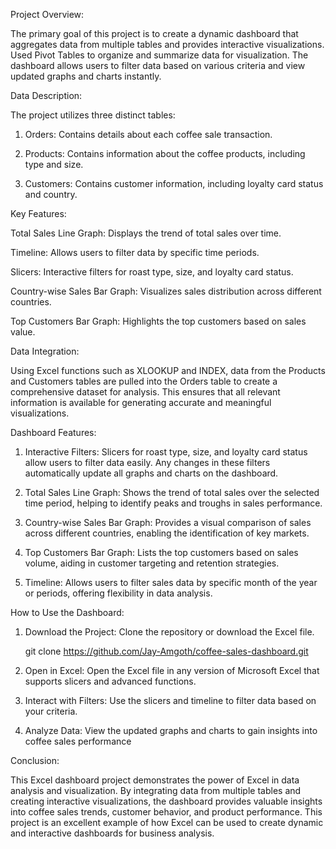 Project Overview:

The primary goal of this project is to create a dynamic dashboard that aggregates data from multiple tables and provides interactive visualizations. Used Pivot Tables to organize and summarize data for visualization. The dashboard allows users to filter data based on various criteria and view updated graphs and charts instantly.

Data Description:

The project utilizes three distinct tables:

1. Orders: Contains details about each coffee sale transaction.

2. Products: Contains information about the coffee products, including type and size.

3. Customers: Contains customer information, including loyalty card status and country.

Key Features:
  
  Total Sales Line Graph: Displays the trend of total sales over time.

  Timeline: Allows users to filter data by specific time periods.

  Slicers: Interactive filters for roast type, size, and loyalty card status.

  Country-wise Sales Bar Graph: Visualizes sales distribution across different countries.

  Top Customers Bar Graph: Highlights the top customers based on sales value.

Data Integration:

Using Excel functions such as XLOOKUP and INDEX, data from the Products and Customers tables are pulled into the Orders table to create a comprehensive dataset for analysis. This ensures that all relevant information is available for generating accurate and meaningful visualizations.

Dashboard Features:

1. Interactive Filters: Slicers for roast type, size, and loyalty card status allow users to filter data easily. Any changes in these filters automatically update all graphs and charts on the dashboard.

2. Total Sales Line Graph: Shows the trend of total sales over the selected time period, helping to identify peaks and troughs in sales performance.

3. Country-wise Sales Bar Graph: Provides a visual comparison of sales across different countries, enabling the identification of key markets.

4. Top Customers Bar Graph: Lists the top customers based on sales volume, aiding in customer targeting and retention strategies.

5. Timeline: Allows users to filter sales data by specific month of the year or periods, offering flexibility in data analysis.




How to Use the Dashboard:

1. Download the Project: Clone the repository or download the Excel file.

   git clone https://github.com/Jay-Amgoth/coffee-sales-dashboard.git

2. Open in Excel: Open the Excel file in any version of Microsoft Excel that supports slicers and advanced functions.

3. Interact with Filters: Use the slicers and timeline to filter data based on your criteria.

4. Analyze Data: View the updated graphs and charts to gain insights into coffee sales performance



Conclusion:

This Excel dashboard project demonstrates the power of Excel in data analysis and visualization. By integrating data from multiple tables and creating interactive visualizations, the dashboard provides valuable insights into coffee sales trends, customer behavior, and product performance. This project is an excellent example of how Excel can be used to create dynamic and interactive dashboards for business analysis.


















